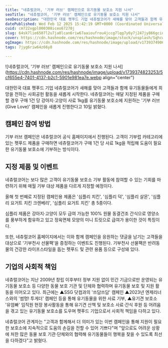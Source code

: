 ```yaml
---
title: "네츄럴코어, '기부 러브' 캠페인으로 유기동물 보호소 지원 나서"
seoTitle: "네츄럴코어, '기부 러브' 캠페인으로 유기동물 보호소 지원 나서"
seoDescription: "대한민국 대표 펫푸드 기업 네츄럴코어가 새해를 맞아 고객들과 함께 유기동물들에게 희망을 전하는 사회공헌 활동을 새롭게 시작한다."
datePublished: Wed Feb 12 2025 15:42:19 GMT+0000 (Coordinated Universal Time)
cuid: cm722xgpl000308iceo67270j
slug: 64sk7lie6507l2u7ja0lcan6riw67aaioufrou4jccg7lqg7y6y7j247jy866gcioycooq4soupmeusvcdrs7ttmljshowg7kea7juqioucmoyena
cover: https://cdn.hashnode.com/res/hashnode/image/stock/unsplash/SqhcwFqVlyI/upload/baa08a14e5ddeba256bd3c05ab08f552.jpeg
ogImage: https://cdn.hashnode.com/res/hashnode/image/upload/v1739374906849/d719892f-71f9-4bee-a748-09b7281f1fff.webp
tags: 7jyg6riw64z66y8

---
```


![네츄럴코어, '기부 러브' 캠페인으로 유기동물 보호소 지원 나서](https://cdn.hashnode.com/res/hashnode/image/upload/v1739374823253/5cf655e4-7401-4137-b2c1-5901e981ea7e.webp align="center")

대한민국 대표 펫푸드 기업 네츄럴코어가 새해를 맞아 고객들과 함께 유기동물들에게 희망을 전하는 사회공헌 활동을 새롭게 시작한다. 네츄럴코어는 매달 지정된 제품을 구매할 경우 구매 1건 당 강아지·고양이 사료 1kg를 유기동물 보호소에 지원하는 '기부 러브(Give Love)' 캠페인을 새롭게 진행한다고 10일 밝혔다.

## **캠페인 참여 방법**

기부 러브 캠페인은 네츄럴코어 공식 홈페이지에서 진행된다. 고객이 기부럽 카테고리에 있는 펫푸드 제품을 구매하면 네츄럴코어가 구매 1건 당 사료 1kg을 적립해 도움이 필요한 유기동물 보호소에 기부하는 방식이다.

## **지정 제품 및 이벤트**

네츄럴코어는 보다 많은 고객이 유기동물 보호소 기부 활동에 참여할 수 있는 기회를 마련하기 위해 매월 기부 대상 제품을 다르게 지정할 예정이다.

올해 첫 번째로 지정된 캠페인용 제품은 '심플리 치킨', '심플리 덕', '심플리 살몬', '심플리 요거트 치킨 크렌베리', '심플리 요거트 치킨' 총 5종이다.

심플리 제품은 강아지·고양이 모두 급여 가능한 100% 원물 동결건조 간식으로 영양소를 풍부하게 함유하고 있고 정육면체 모양의 미니 트릿으로 급여가 용이한 것이 특징이다.

또한, 네츄럴코어 홈페이지에서는 이와 함께 캠페인을 응원하는 댓글을 남기는 고객들을 대상으로 '기부천사 선물팩'을 증정하는 이벤트도 진행된다. 기부천사 선물팩은 반려동물의 건강한 라이프스타일을 돕는 펫푸드 및 관련 용품 등으로 구성돼 있다.

## **기업의 사회적 책임**

네츄럴코어는 지난 2009년 창립 이후부터 정부 지원 없이 민간 기금으로만 운영되는 유기동물 보호소 등 다양한 동물 보호 기관 및 단체와 협력하며 유기동물 보호 및 지원 활동을 이어오고 있다. 최근에는 ▲SSG 닷컴과의 '쓰담쓰담' 캠페인 ▲2023년 엔제리너스와의 '썸멍! 투게더' 캠페인 등을 통해 유기동물을 위한 사료 기부, ▲유기견 보호소 '유엄빠' 임직원 현장 봉사활동을 통해 유기견 산책 및 보호소 사료·간식 후원 등 어려움을 겪고 있는 유기동물 보호소를 도우며 펫푸드 기업으로서 사회적 책임을 다하고 있다.

네츄럴코어 관계자는 "고객과 함께해서 더 의미가 있는 이번 캠페인을 통해 지원이 필요한 보호소에 지속적으로 도움의 손길을 전할 수 있어 기쁘다"며 "앞으로도 어려운 상황에 처한 많은 동물 보호 기관·단체와의 협력해 유기동물들이 행복을 찾을 수 있도록 최선을 다하겠다"고 밝혔다.